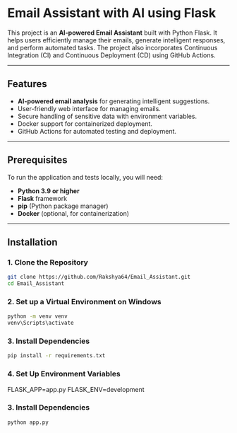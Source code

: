# Email Assistant with AI using Flask

This project is an **AI-powered Email Assistant** built with Python Flask. 
It helps users efficiently manage their emails, generate intelligent responses,
and perform automated tasks.
The project also incorporates Continuous Integration (CI) and Continuous Deployment (CD)
using GitHub Actions.

---

## Features

- **AI-powered email analysis** for generating intelligent suggestions.
- User-friendly web interface for managing emails.
- Secure handling of sensitive data with environment variables.
- Docker support for containerized deployment.
- GitHub Actions for automated testing and deployment.

---

## Prerequisites

To run the application and tests locally, you will need:

- **Python 3.9 or higher**
- **Flask** framework
- **pip** (Python package manager)
- **Docker** (optional, for containerization)


---

## Installation

### 1. Clone the Repository

```bash
git clone https://github.com/Rakshya64/Email_Assistant.git
cd Email_Assistant
```
### 2. Set up a Virtual Environment on Windows
```bash
python -m venv venv
venv\Scripts\activate
```
### 3. Install Dependencies
```bash
pip install -r requirements.txt
```
### 4. Set Up Environment Variables
FLASK_APP=app.py
FLASK_ENV=development

### 3. Install Dependencies
```bash
python app.py
```




